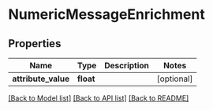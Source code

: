 # NumericMessageEnrichment

## Properties
Name | Type | Description | Notes
------------ | ------------- | ------------- | -------------
**attribute_value** | **float** |  | [optional] 

[[Back to Model list]](../README.md#documentation-for-models) [[Back to API list]](../README.md#documentation-for-api-endpoints) [[Back to README]](../README.md)

